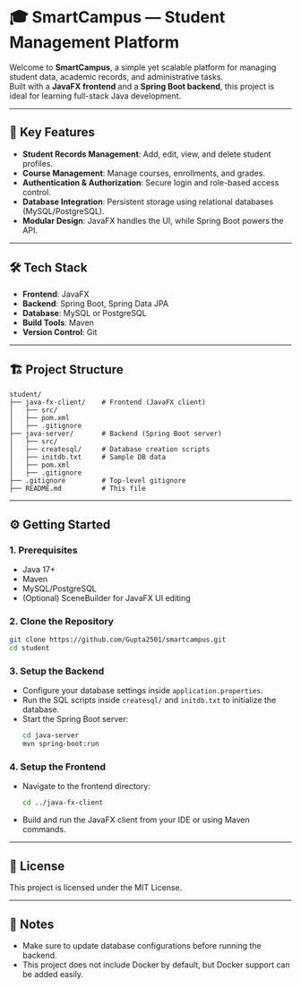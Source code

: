 # 🎓 SmartCampus — Student Management Platform

Welcome to **SmartCampus**, a simple yet scalable platform for managing student data, academic records, and administrative tasks.  
Built with a **JavaFX frontend** and a **Spring Boot backend**, this project is ideal for learning full-stack Java development.

---

## 🚀 Key Features
- **Student Records Management**: Add, edit, view, and delete student profiles.
- **Course Management**: Manage courses, enrollments, and grades.
- **Authentication & Authorization**: Secure login and role-based access control.
- **Database Integration**: Persistent storage using relational databases (MySQL/PostgreSQL).
- **Modular Design**: JavaFX handles the UI, while Spring Boot powers the API.

---

## 🛠️ Tech Stack
- **Frontend**: JavaFX
- **Backend**: Spring Boot, Spring Data JPA
- **Database**: MySQL or PostgreSQL
- **Build Tools**: Maven
- **Version Control**: Git

---

## 🏗️ Project Structure
```
student/
├── java-fx-client/    # Frontend (JavaFX client)
│   ├── src/
│   ├── pom.xml
│   ├── .gitignore
├── java-server/       # Backend (Spring Boot server)
│   ├── src/
│   ├── createsql/     # Database creation scripts
│   ├── initdb.txt     # Sample DB data
│   ├── pom.xml
│   ├── .gitignore
├── .gitignore         # Top-level gitignore
├── README.md          # This file
```

---

## ⚙️ Getting Started

### 1. Prerequisites
- Java 17+
- Maven
- MySQL/PostgreSQL
- (Optional) SceneBuilder for JavaFX UI editing

### 2. Clone the Repository
```bash
git clone https://github.com/Gupta2501/smartcampus.git
cd student
```

### 3. Setup the Backend
- Configure your database settings inside `application.properties`.
- Run the SQL scripts inside `createsql/` and `initdb.txt` to initialize the database.
- Start the Spring Boot server:
  ```bash
  cd java-server
  mvn spring-boot:run
  ```

### 4. Setup the Frontend
- Navigate to the frontend directory:
  ```bash
  cd ../java-fx-client
  ```
- Build and run the JavaFX client from your IDE or using Maven commands.

---

## 📄 License
This project is licensed under the MIT License.

---


## 📌 Notes
- Make sure to update database configurations before running the backend.
- This project does not include Docker by default, but Docker support can be added easily.
